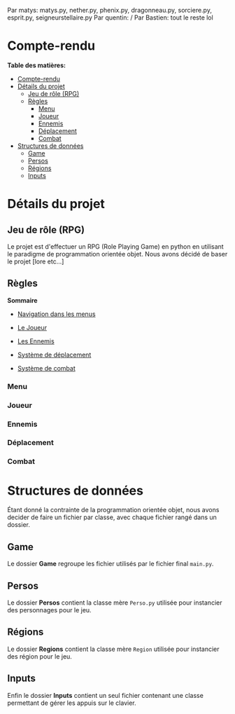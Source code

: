 Par matys: matys.py, nether.py, phenix.py, dragonneau.py, sorciere.py, esprit.py, seigneurstellaire.py
Par quentin: /
Par Bastien: tout le reste lol




# Compte-rendu

**__Table des matières:__**

- [Compte-rendu](#compte-rendu)
- [Détails du projet](#détails-du-projet)
  - [Jeu de rôle (RPG)](#jeu-de-rôle-rpg)
  - [Règles](#règles)
    - [Menu](#menu)
    - [Joueur](#joueur)
    - [Ennemis](#ennemis)
    - [Déplacement](#déplacement)
    - [Combat](#combat)
- [Structures de données](#structures-de-données)
  - [Game](#game)
  - [Persos](#persos)
  - [Régions](#régions)
  - [Inputs](#inputs)

# Détails du projet

## Jeu de rôle (RPG)

Le projet est d'effectuer un RPG (Role Playing Game) en python en utilisant le paradigme de programmation orientée objet. Nous avons décidé de baser le projet [lore etc...]

## Règles

__**Sommaire**__

- [Navigation dans les menus](#menu)

- [Le Joueur](#joueur)

- [Les Ennemis](#ennemis)

- [Système de déplacement](#déplacement)

- [Système de combat](#combat)

### Menu

### Joueur

### Ennemis 

### Déplacement 

### Combat 

# Structures de données

Étant donné la contrainte de la programmation orientée objet, nous avons decider de faire un fichier par classe, avec chaque fichier rangé dans un dossier.

## Game

Le dossier **__Game__** regroupe les fichier utilisés par le fichier final `main.py`. 

## Persos

Le dossier **__Persos__** contient la classe mère `Perso.py` utilisée pour instancier des personnages pour le jeu.

## Régions

Le dossier **__Regions__** contient la classe mère `Region` utilisée pour instancier des région pour le jeu.

## Inputs

Enfin le dossier **__Inputs__** contient un seul fichier contenant une classe permettant de gérer les appuis sur le clavier.
